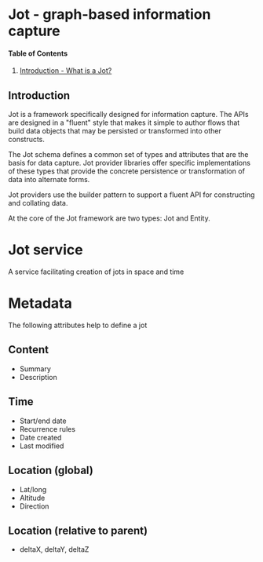 # Jot - graph-based information capture

[Introduction]: #introduction

[Features]: #features

[Getting started]: #getting-started
[Requirements]: #requirements
[Configuring]: #configuring


[Examples]: #examples

[Development]: #development

[Contributing]: #contributing

#### Table of Contents

1. [Introduction - What is a Jot?][Introduction]

## Introduction

Jot is a framework specifically designed for information capture.
The APIs are designed in a "fluent" style that makes it simple to
author flows that build data objects that may be persisted or transformed
into other constructs.

The Jot schema defines a common set of types and attributes that
are the basis for data capture. Jot provider libraries offer specific
implementations of these types that provide the concrete persistence
or transformation of data into alternate forms.

Jot providers use the builder pattern to support a fluent API for constructing
and collating data. 

At the core of the Jot framework are two types: Jot and Entity.

# Jot service
A service facilitating creation of jots in space and time

# Metadata
The following attributes help to define a jot

## Content
* Summary
* Description

## Time
* Start/end date
* Recurrence rules
* Date created
* Last modified

## Location (global)
* Lat/long
* Altitude
* Direction

## Location (relative to parent)
* deltaX, deltaY, deltaZ
